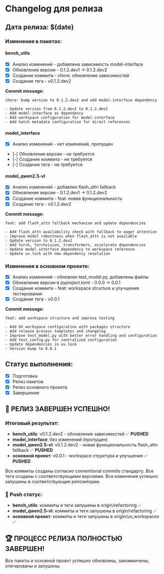 # Changelog для релиза

## Дата релиза: $(date)

### Изменения в пакетах:

#### bench_utils
- [x] Анализ изменений - добавлена зависимость model-interface
- [x] Обновление версии - 0.1.2.dev1 -> 0.1.2.dev2
- [x] Создание коммита - chore: обновление зависимостей
- [x] Создание тега - v0.1.2.dev2

**Commit message:**
```
chore: bump version to 0.1.2.dev2 and add model-interface dependency

- Update version from 0.1.2.dev1 to 0.1.2.dev2
- Add model-interface as dependency
- Add workspace configuration for model-interface
- Add hatch metadata configuration for direct references
```

#### model_interface  
- [x] Анализ изменений - нет изменений, пропущен
- [-] Обновление версии - не требуется
- [-] Создание коммита - не требуется
- [-] Создание тега - не требуется

#### model_qwen2.5-vl
- [x] Анализ изменений - добавлен flash_attn fallback
- [x] Обновление версии - 0.1.2.dev1 -> 0.1.2.dev2
- [x] Создание коммита - feat: новая функциональность
- [x] Создание тега - v0.1.2.dev2

**Commit message:**
```
feat: add flash_attn fallback mechanism and update dependencies

- Add flash_attn availability check with fallback to eager attention
- Improve model robustness when flash_attn is not available  
- Update version to 0.1.2.dev2
- Add torch, torchvision, transformers, accelerate dependencies
- Update model-interface dependency to workspace reference
- Update uv.lock with new dependency resolution
```

### Изменения в основном проекте:
- [x] Анализ изменений - обновлен test_model.py, добавлены файлы
- [x] Обновление версии в pyproject.toml - 0.0.0 -> 0.0.1
- [x] Создание коммита - feat: workspace structure и улучшения тестирования
- [x] Создание тега - v0.0.1

**Commit message:**
```
feat: add workspace structure and improve testing

- Add UV workspace configuration with packages structure
- Add release process templates and changelog
- Improve test_model.py with better error handling and configuration
- Add test_config.py for centralized configuration
- Update dependencies in uv.lock
- Version bump to 0.0.1
```

## Статус выполнения:
- [x] Подготовка
- [x] Релиз пакетов
- [x] Релиз основного проекта
- [x] Завершение

## 🎉 РЕЛИЗ ЗАВЕРШЕН УСПЕШНО! 

### Итоговый результат:
- **bench_utils**: v0.1.2.dev2 - обновление зависимостей ✅ **PUSHED**
- **model_interface**: без изменений (пропущен)
- **model_qwen2.5-vl**: v0.1.2.dev2 - новая функциональность flash_attn fallback ✅ **PUSHED**
- **основной проект**: v0.0.1 - workspace структура и улучшения ✅ **PUSHED**

Все коммиты созданы согласно conventional commits стандарту.
Все теги созданы с соответствующими версиями.
Все изменения успешно запушены в соответствующие репозитории.

### 🚀 Push статус:
- **bench_utils**: коммиты и теги запушены в origin/refactoring ✅
- **model_qwen2.5-vl**: коммиты и теги запушены в origin/refactoring ✅  
- **основной проект**: коммиты и теги запушены в origin/uv_workspaces ✅

## 🏆 ПРОЦЕСС РЕЛИЗА ПОЛНОСТЬЮ ЗАВЕРШЕН!
Все пакеты и основной проект успешно обновлены, закоммичены, отегированы и запушены. 